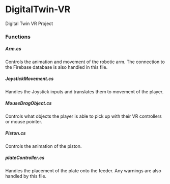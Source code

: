 # DigitalTwin-VR
Digital Twin VR Project

### Functions
##### Arm.cs
Controls the animation and movement of the robotic arm. 
The connection to the Firebase database is also handled in this file.
##### JoystickMovement.cs
Handles the Joystick inputs and translates them to movement of the player.
##### MouseDragObject.cs
Controls what objects the player is able to pick up with their VR controllers or mouse pointer.
##### Piston.cs
Controls the animation of the piston.
##### plateController.cs
Handles the placement of the plate onto the feeder. 
Any warnings are also handled by this file.
